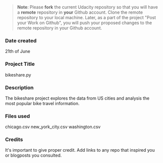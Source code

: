 >**Note**: Please **fork** the current Udacity repository so that you will have a **remote** repository in **your** Github account. Clone the remote repository to your local machine. Later, as a part of the project "Post your Work on Github", you will push your proposed changes to the remote repository in your Github account.

### Date created
21th of June 
### Project Title
bikeshare.py

### Description
The bikeshare project explores the data from US cities and analysis the most popular bike travel information.

### Files used
chicago.csv 
new_york_city.csv
washington.csv

### Credits
It's important to give proper credit. Add links to any repo that inspired you or blogposts you consulted.

